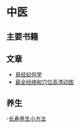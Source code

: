 # 中医

## 主要书籍

## 文章
- [易经如何学](https://zhuanlan.zhihu.com/p/393450341)
- [最全经络和穴位高清动图](https://zhuanlan.zhihu.com/p/98347402)


## 养生
-[长寿养生小方法](https://zhuanlan.zhihu.com/p/161532507)